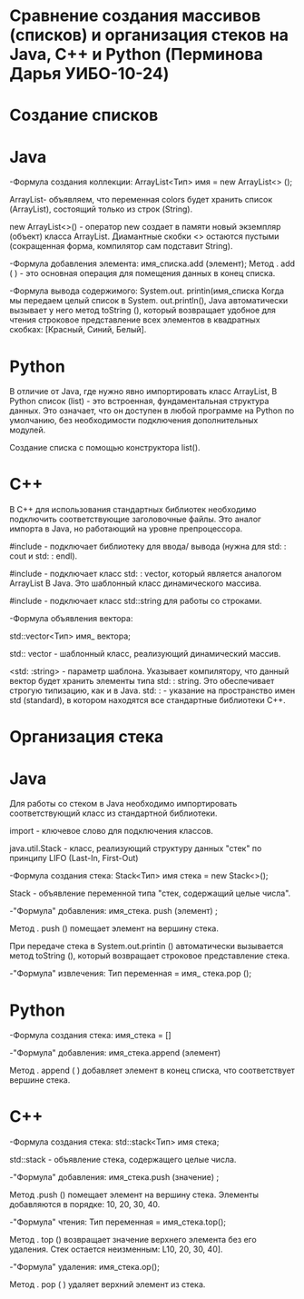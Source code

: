 # Сравнение создания массивов (списков) и организация стеков на Java, C++ и Python (Перминова Дарья УИБО-10-24)

# Создание списков

# Java

-Формула создания коллекции:
ArrayList<Тип> имя = new ArrayList<> ();

ArrayList<String>-
объявляем, что переменная colors будет хранить список (ArrayList), состоящий только из строк (String).

new ArrayList<>() - оператор new создает в памяти новый экземпляр (объект) класса ArrayList. Диамантные скобки <> остаются пустыми (сокращенная форма, компилятор сам подставит String).

-Формула добавления элемента: имя_списка.add (элемент);
Метод . add ( ) - это основная операция для помещения данных в конец списка.

-Формула вывода содержимого:
System.out. printin(имя_списка
Когда мы передаем целый список
в System. out.println(), Java
автоматически вызывает у него метод toString (), который возвращает удобное для чтения строковое представление всех элементов в квадратных скобках:
[Красный, Синий, Белый].

# Python

В отличие от Java, где нужно явно импортировать класс ArrayList, B Python список (list) - это встроенная, фундаментальная структура данных. Это означает, что он доступен в любой программе на Python по умолчанию, без необходимости подключения дополнительных модулей.

Создание списка с помощью конструктора list().

# C++

В C++ для использования стандартных библиотек необходимо подключить соответствующие заголовочные файлы. Это аналог импорта в Java, но работающий на уровне препроцессора.

#include <iostream> -
подключает библиотеку для ввода/ вывода (нужна для std: : cout и std: : endl).

#include <vector> - подключает класс std: : vector, который является аналогом ArrayList B Java. Это шаблонный класс динамического массива.

#include <string> - подключает класс std::string для работы со строками.

-Формула объявления вектора: 

std::vector<Тип> имя_ вектора;

std:: vector - шаблонный класс, реализующий динамический массив.

<std: :string> - параметр шаблона. Указывает компилятору, что данный вектор будет хранить элементы типа 
std: : string. Это обеспечивает строгую типизацию, как и в Java.
std: : - указание на пространство имен std (standard), в котором находятся все стандартные библиотеки С++.

# Организация стека

# Java

Для работы со стеком в Java необходимо импортировать соответствующий класс из стандартной библиотеки.

import - ключевое слово для подключения классов.

java.util.Stack - класс, реализующий структуру данных "стек" по принципу LIFO (Last-In, First-Out)

-Формула создания стека:
Stack<Тип> имя стека = new
Stack<>();

Stack<Integer> - объявление переменной типа "стек, содержащий целые числа".

-"Формула" добавления: имя_стека. push (элемент) ;

Метод . push () помещает элемент на вершину стека.

При передаче стека в
System.out.printin () автоматически вызывается метод toString (), который возвращает строковое представление стека.

-"Формула" извлечения:
Тип переменная = имя_ стека.рор ();

# Python

-Формула создания стека:
имя_стека = []

-"Формула" добавления: имя_стека.append (элемент)

Метод . append ( ) добавляет элемент в конец списка, что соответствует вершине стека.

# C++

-Формула создания стека: std::stack<Тип> имя стека;

std::stack<int> - объявление стека, содержащего целые числа.

-"Формула" добавления:
имя_стека.push (значение) ;

Метод .push () помещает элемент на вершину стека. Элементы добавляются в порядке: 10, 20, 30, 40.

-"Формула" чтения:
Тип переменная = имя_стека.top();

Метод . top () возвращает значение верхнего элемента без его удаления.
Стек остается неизменным: L10,
20, 30, 40].

-"Формула" удаления:
имя_стека.ор();

Метод . рор ( ) удаляет верхний элемент из стека.
